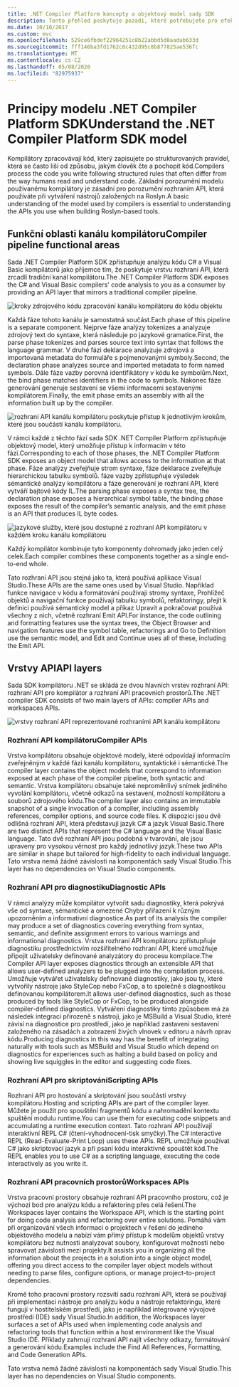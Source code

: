 ```yaml
---
title: .NET Compiler Platform koncepty a objektový model sady SDK
description: Tento přehled poskytuje pozadí, které potřebujete pro efektivní práci se sadou .NET Compiler SDK. Naučíte se vrstvy rozhraní API, hlavní typy a celkový objektový model.
ms.date: 10/10/2017
ms.custom: mvc
ms.openlocfilehash: 529ce6fbdef22964251c8b22abbd5d8aadab633d
ms.sourcegitcommit: fff146ba3fd1762c8c432d95c8b877825ae536fc
ms.translationtype: MT
ms.contentlocale: cs-CZ
ms.lasthandoff: 05/08/2020
ms.locfileid: "82975937"
---
```

# <a name="understand-the-net-compiler-platform-sdk-model"></a><span data-ttu-id="b1f00-104">Principy modelu .NET Compiler Platform SDK</span><span class="sxs-lookup"><span data-stu-id="b1f00-104">Understand the .NET Compiler Platform SDK model</span></span>

<span data-ttu-id="b1f00-105">Kompilátory zpracovávají kód, který zapisujete po strukturovaných pravidel, která se často liší od způsobu, jakým člověk čte a pochopit kód.</span><span class="sxs-lookup"><span data-stu-id="b1f00-105">Compilers process the code you write following structured rules that often differ from the way humans read and understand code.</span></span> <span data-ttu-id="b1f00-106">Základní porozumění modelu používanému kompilátory je zásadní pro porozumění rozhraním API, která používáte při vytváření nástrojů založených na Roslyn.</span><span class="sxs-lookup"><span data-stu-id="b1f00-106">A basic understanding of the model used by compilers is essential to understanding the APIs you use when building Roslyn-based tools.</span></span>

## <a name="compiler-pipeline-functional-areas"></a><span data-ttu-id="b1f00-107">Funkční oblasti kanálu kompilátoru</span><span class="sxs-lookup"><span data-stu-id="b1f00-107">Compiler pipeline functional areas</span></span>

<span data-ttu-id="b1f00-108">Sada .NET Compiler Platform SDK zpřístupňuje analýzu kódu C# a Visual Basic kompilátorů jako příjemce tím, že poskytuje vrstvu rozhraní API, která zrcadlí tradiční kanál kompilátoru.</span><span class="sxs-lookup"><span data-stu-id="b1f00-108">The .NET Compiler Platform SDK exposes the C# and Visual Basic compilers' code analysis to you as a consumer by providing an API layer that mirrors a traditional compiler pipeline.</span></span>

![kroky zdrojového kódu zpracování kanálu kompilátoru do kódu objektu](media/compiler-api-model/compiler-pipeline.png)

<span data-ttu-id="b1f00-110">Každá fáze tohoto kanálu je samostatná součást.</span><span class="sxs-lookup"><span data-stu-id="b1f00-110">Each phase of this pipeline is a separate component.</span></span> <span data-ttu-id="b1f00-111">Nejprve fáze analýzy tokenizes a analyzuje zdrojový text do syntaxe, která následuje po jazykové gramatice.</span><span class="sxs-lookup"><span data-stu-id="b1f00-111">First, the parse phase tokenizes and parses source text into syntax that follows the language grammar.</span></span> <span data-ttu-id="b1f00-112">V druhé fázi deklarace analyzuje zdrojová a importovaná metadata do formuláře s pojmenovanými symboly.</span><span class="sxs-lookup"><span data-stu-id="b1f00-112">Second, the declaration phase analyzes source and imported metadata to form named symbols.</span></span> <span data-ttu-id="b1f00-113">Dále fáze vazby porovná identifikátory v kódu ke symbolům.</span><span class="sxs-lookup"><span data-stu-id="b1f00-113">Next, the bind phase matches identifiers in the code to symbols.</span></span> <span data-ttu-id="b1f00-114">Nakonec fáze generování generuje sestavení se všemi informacemi sestavenými kompilátorem.</span><span class="sxs-lookup"><span data-stu-id="b1f00-114">Finally, the emit phase emits an assembly with all the information built up by the compiler.</span></span>

![rozhraní API kanálu kompilátoru poskytuje přístup k jednotlivým krokům, které jsou součástí kanálu kompilátoru.](media/compiler-api-model/compiler-pipeline-api.png)

<span data-ttu-id="b1f00-116">V rámci každé z těchto fází sada SDK .NET Compiler Platform zpřístupňuje objektový model, který umožňuje přístup k informacím v této fázi.</span><span class="sxs-lookup"><span data-stu-id="b1f00-116">Corresponding to each of those phases, the .NET Compiler Platform SDK exposes an object model that allows access to the information at that phase.</span></span> <span data-ttu-id="b1f00-117">Fáze analýzy zveřejňuje strom syntaxe, fáze deklarace zveřejňuje hierarchickou tabulku symbolů. fáze vazby zpřístupňuje výsledek sémantické analýzy kompilátoru a fáze generování je rozhraní API, které vytváří bajtové kódy IL.</span><span class="sxs-lookup"><span data-stu-id="b1f00-117">The parsing phase exposes a syntax tree, the declaration phase exposes a hierarchical symbol table, the binding phase exposes the result of the compiler’s semantic analysis, and the emit phase is an API that produces IL byte codes.</span></span>

![jazykové služby, které jsou dostupné z rozhraní API kompilátoru v každém kroku kanálu kompilátoru](media/compiler-api-model/compiler-pipeline-lang-svc.png)

<span data-ttu-id="b1f00-119">Každý kompilátor kombinuje tyto komponenty dohromady jako jeden celý celek.</span><span class="sxs-lookup"><span data-stu-id="b1f00-119">Each compiler combines these components together as a single end-to-end whole.</span></span>

<span data-ttu-id="b1f00-120">Tato rozhraní API jsou stejná jako ta, která používá aplikace Visual Studio.</span><span class="sxs-lookup"><span data-stu-id="b1f00-120">These APIs are the same ones used by Visual Studio.</span></span> <span data-ttu-id="b1f00-121">Například funkce navigace v kódu a formátování používají stromy syntaxe, Prohlížeč objektů a navigační funkce používají tabulku symbolů, refaktoringy, přejít k definici používá sémantický model a příkaz Upravit a pokračovat používá všechny z nich, včetně rozhraní Emit API.</span><span class="sxs-lookup"><span data-stu-id="b1f00-121">For instance, the code outlining and formatting features use the syntax trees, the Object Browser and navigation features use the symbol table, refactorings and Go to Definition use the semantic model, and Edit and Continue uses all of these, including the Emit API.</span></span>

## <a name="api-layers"></a><span data-ttu-id="b1f00-122">Vrstvy API</span><span class="sxs-lookup"><span data-stu-id="b1f00-122">API layers</span></span>

<span data-ttu-id="b1f00-123">Sada SDK kompilátoru .NET se skládá ze dvou hlavních vrstev rozhraní API: rozhraní API pro kompilátor a rozhraní API pracovních prostorů.</span><span class="sxs-lookup"><span data-stu-id="b1f00-123">The .NET compiler SDK consists of two main layers of APIs: compiler APIs and workspaces APIs.</span></span>

![vrstvy rozhraní API reprezentované rozhraními API kanálu kompilátoru](media/compiler-api-model/api-layers.png)

### <a name="compiler-apis"></a><span data-ttu-id="b1f00-125">Rozhraní API kompilátoru</span><span class="sxs-lookup"><span data-stu-id="b1f00-125">Compiler APIs</span></span>

<span data-ttu-id="b1f00-126">Vrstva kompilátoru obsahuje objektové modely, které odpovídají informacím zveřejněným v každé fázi kanálu kompilátoru, syntaktické i sémantické.</span><span class="sxs-lookup"><span data-stu-id="b1f00-126">The compiler layer contains the object models that correspond to information exposed at each phase of the compiler pipeline, both syntactic and semantic.</span></span> <span data-ttu-id="b1f00-127">Vrstva kompilátoru obsahuje také neproměnlivý snímek jediného vyvolání kompilátoru, včetně odkazů na sestavení, možností kompilátoru a souborů zdrojového kódu.</span><span class="sxs-lookup"><span data-stu-id="b1f00-127">The compiler layer also contains an immutable snapshot of a single invocation of a compiler, including assembly references, compiler options, and source code files.</span></span> <span data-ttu-id="b1f00-128">K dispozici jsou dvě odlišná rozhraní API, která představují jazyk C# a jazyk Visual Basic.</span><span class="sxs-lookup"><span data-stu-id="b1f00-128">There are two distinct APIs that represent the C# language and the Visual Basic language.</span></span> <span data-ttu-id="b1f00-129">Tato dvě rozhraní API jsou podobná v tvarování, ale jsou upraveny pro vysokou věrnost pro každý jednotlivý jazyk.</span><span class="sxs-lookup"><span data-stu-id="b1f00-129">These two APIs are similar in shape but tailored for high-fidelity to each individual language.</span></span> <span data-ttu-id="b1f00-130">Tato vrstva nemá žádné závislosti na komponentách sady Visual Studio.</span><span class="sxs-lookup"><span data-stu-id="b1f00-130">This layer has no dependencies on Visual Studio components.</span></span>

### <a name="diagnostic-apis"></a><span data-ttu-id="b1f00-131">Rozhraní API pro diagnostiku</span><span class="sxs-lookup"><span data-stu-id="b1f00-131">Diagnostic APIs</span></span>

<span data-ttu-id="b1f00-132">V rámci analýzy může kompilátor vytvořit sadu diagnostiky, která pokrývá vše od syntaxe, sémantické a omezené Chyby přiřazení k různým upozorněním a informativní diagnostice.</span><span class="sxs-lookup"><span data-stu-id="b1f00-132">As part of its analysis the compiler may produce a set of diagnostics covering everything from syntax, semantic, and definite assignment errors to various warnings and informational diagnostics.</span></span> <span data-ttu-id="b1f00-133">Vrstva rozhraní API kompilátoru zpřístupňuje diagnostiku prostřednictvím rozšiřitelného rozhraní API, které umožňuje připojit uživatelsky definované analyzátory do procesu kompilace.</span><span class="sxs-lookup"><span data-stu-id="b1f00-133">The Compiler API layer exposes diagnostics through an extensible API that allows user-defined analyzers to be plugged into the compilation process.</span></span> <span data-ttu-id="b1f00-134">Umožňuje vytvářet uživatelsky definované diagnostiky, jako jsou ty, které vytvořily nástroje jako StyleCop nebo FxCop, a to společně s diagnostikou definovanou kompilátorem.</span><span class="sxs-lookup"><span data-stu-id="b1f00-134">It allows user-defined diagnostics, such as those produced by tools like StyleCop or FxCop, to be produced alongside compiler-defined diagnostics.</span></span> <span data-ttu-id="b1f00-135">Vytváření diagnostiky tímto způsobem má za následek integraci přirozeně s nástroji, jako je MSBuild a Visual Studio, které závisí na diagnostice pro prostředí, jako je například zastavení sestavení založeného na zásadách a zobrazení živých vlnovek v editoru a návrh oprav kódu.</span><span class="sxs-lookup"><span data-stu-id="b1f00-135">Producing diagnostics in this way has the benefit of integrating naturally with tools such as MSBuild and Visual Studio which depend on diagnostics for experiences such as halting a build based on policy and showing live squiggles in the editor and suggesting code fixes.</span></span>

### <a name="scripting-apis"></a><span data-ttu-id="b1f00-136">Rozhraní API pro skriptování</span><span class="sxs-lookup"><span data-stu-id="b1f00-136">Scripting APIs</span></span>

<span data-ttu-id="b1f00-137">Rozhraní API pro hostování a skriptování jsou součástí vrstvy kompilátoru.</span><span class="sxs-lookup"><span data-stu-id="b1f00-137">Hosting and scripting APIs are part of the compiler layer.</span></span> <span data-ttu-id="b1f00-138">Můžete je použít pro spouštění fragmentů kódu a nahromadění kontextu spuštění modulu runtime.</span><span class="sxs-lookup"><span data-stu-id="b1f00-138">You can use them for executing code snippets and accumulating a runtime execution context.</span></span>
<span data-ttu-id="b1f00-139">Tato rozhraní API používají interaktivní REPL C# (čtení-vyhodnocení-tisk smyčky).</span><span class="sxs-lookup"><span data-stu-id="b1f00-139">The C# interactive REPL (Read-Evaluate-Print Loop) uses these APIs.</span></span> <span data-ttu-id="b1f00-140">REPL umožňuje používat C# jako skriptovací jazyk a při psaní kódu interaktivně spouštět kód.</span><span class="sxs-lookup"><span data-stu-id="b1f00-140">The REPL enables you to use C# as a scripting language, executing the code interactively as you write it.</span></span>

### <a name="workspaces-apis"></a><span data-ttu-id="b1f00-141">Rozhraní API pracovních prostorů</span><span class="sxs-lookup"><span data-stu-id="b1f00-141">Workspaces APIs</span></span>

<span data-ttu-id="b1f00-142">Vrstva pracovní prostory obsahuje rozhraní API pracovního prostoru, což je výchozí bod pro analýzu kódu a refaktoring přes celá řešení.</span><span class="sxs-lookup"><span data-stu-id="b1f00-142">The Workspaces layer contains the Workspace API, which is the starting point for doing code analysis and refactoring over entire solutions.</span></span> <span data-ttu-id="b1f00-143">Pomáhá vám při organizování všech informací o projektech v řešení do jediného objektového modelu a nabízí vám přímý přístup k modelům objektů vrstvy kompilátoru bez nutnosti analyzovat soubory, konfigurovat možnosti nebo spravovat závislosti mezi projekty.</span><span class="sxs-lookup"><span data-stu-id="b1f00-143">It assists you in organizing all the information about the projects in a solution into a single object model, offering you direct access to the compiler layer object models without needing to parse files, configure options, or manage project-to-project dependencies.</span></span>

<span data-ttu-id="b1f00-144">Kromě toho pracovní prostory rozsvítí sadu rozhraní API, která se používají při implementaci nástroje pro analýzu kódu a nástroje refaktoringu, které fungují v hostitelském prostředí, jako je například integrované vývojové prostředí (IDE) sady Visual Studio.</span><span class="sxs-lookup"><span data-stu-id="b1f00-144">In addition, the Workspaces layer surfaces a set of APIs used when implementing code analysis and refactoring tools that function within a host environment like the Visual Studio IDE.</span></span> <span data-ttu-id="b1f00-145">Příklady zahrnují rozhraní API najít všechny odkazy, formátování a generování kódu.</span><span class="sxs-lookup"><span data-stu-id="b1f00-145">Examples include the Find All References, Formatting, and Code Generation APIs.</span></span>

<span data-ttu-id="b1f00-146">Tato vrstva nemá žádné závislosti na komponentách sady Visual Studio.</span><span class="sxs-lookup"><span data-stu-id="b1f00-146">This layer has no dependencies on Visual Studio components.</span></span>
